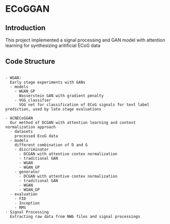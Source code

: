 # ECoGGAN

## Introduction
This project implemented a signal processing and GAN model with attention learning for synthesizing aritificial ECoG data

## Code Structure
```

- WGAN:
  Early stage experiments with GANs
  - models
    - WGAN_GP
      Wasserstein GAN with gradient penalty
    - VGG_classifier
      VGG net for classification of ECoG signals for text label prediction, used by late stage evaluations

- ACNECoGGAN
  Our method of DCGAN with attention learning and context normalization approach
  - datasets
    processed EcoG data
  - models
    different combination of D and G
    - discriminator
      - DCGAN with attentive contex normalization
      - traditional GAN
      - WGAN
      - WGAN_GP
    - generator
      - DCGAN with attentive contex normalization
      - traditional GAN
      - WGAN
      - WGAN_GP
  - evaluation
    - FID
    - Inception
    - RMS
- Signal Processing
  Extracting raw data from NWb files and signal processings
	
